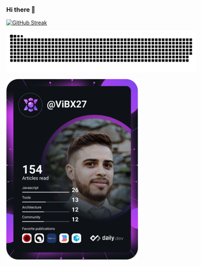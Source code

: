 ### Hi there 👋

[![GitHub Streak](https://streak-stats.demolab.com?user=vibx27&locale=pt_BR&date_format=j%20M%5B%20Y%5D)](https://git.io/streak-stats)

![Snake animation](https://github.com/vibx27/vibx27/blob/main/github-snake.svg)

<img src="https://github.com/vibx27/vibx27/blob/main/devcard.svg" width="350" alt="Vitor Barcelos Dev Card"/>

<!--
**vibx27/vibx27** is a ✨ _special_ ✨ repository because its `README.md` (this file) appears on your GitHub profile.

Here are some ideas to get you started:

- 🔭 I’m currently working on ...
- 🌱 I’m currently learning ...
- 👯 I’m looking to collaborate on ...
- 🤔 I’m looking for help with ...
- 💬 Ask me about ...
- 📫 How to reach me: ...
- 😄 Pronouns: ...
- ⚡ Fun fact: ...
-->
